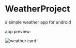 WeatherProject
==============

a simple weather app for android

app preview:

![weather card](http://twiceyuan.info/image/WeatherCard.png)


